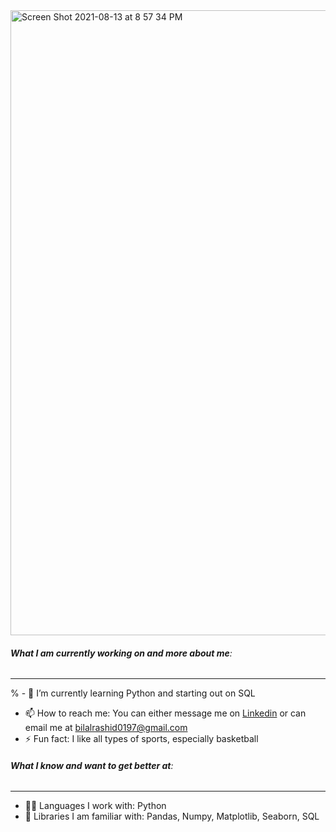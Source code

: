 <img width="1000" alt="Screen Shot 2021-08-13 at 8 57 34 PM" src="https://user-images.githubusercontent.com/83705505/129429917-c518dd19-1338-4f5f-b42b-a5434e696923.png">

###### **What I am currently working on and more about me**:
***
% - 🌱 I’m currently learning Python and starting out on SQL
- 📫 How to reach me: You can either message me on [Linkedin](https://www.linkedin.com/in/bilal-rashid-a04625198/) or can email me at [bilalrashid0197@gmail.com](gmail.com)
- ⚡ Fun fact: I like all types of sports, especially basketball
###### **What I know and want to get better at**:
***
- 🧑‍💻 Languages I work with: Python
- 📝 Libraries I am familiar with: Pandas, Numpy, Matplotlib, Seaborn, SQL

<!--
Here are some ideas to get you started:
- 🔭 I’m currently working on a Data Analysis project that analyzes correlations between SAT scores and demographic factors

- 🔭 I’m currently working on ...
- 🌱 I’m currently learning ...
- 👯 I’m looking to collaborate on ...
- 🤔 I’m looking for help with ...
- 💬 Ask me about ...
- 📫 How to reach me: ...
- 😄 Pronouns: ...
- ⚡ Fun fact: ...
-->
